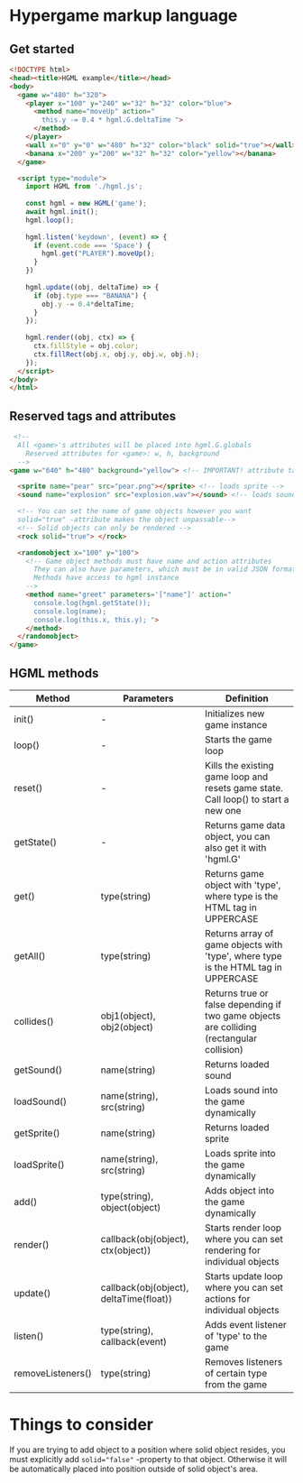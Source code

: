 # Hypergame markup language

## Get started
```html
<!DOCTYPE html>
<head><title>HGML example</title></head>
<body>
  <game w="480" h="320">
    <player x="100" y="240" w="32" h="32" color="blue">
      <method name="moveUp" action="
        this.y -= 0.4 * hgml.G.deltaTime ">
      </method>
    </player>
    <wall x="0" y="0" w="480" h="32" color="black" solid="true"></wall>
    <banana x="200" y="200" w="32" h="32" color="yellow"></banana>
  </game>

  <script type="module">
    import HGML from './hgml.js';
  
    const hgml = new HGML('game');
    await hgml.init();
    hgml.loop();
  
    hgml.listen('keydown', (event) => {
      if (event.code === 'Space') {
        hgml.get("PLAYER").moveUp();
      }
    })
  
    hgml.update((obj, deltaTime) => {
      if (obj.type === "BANANA") {
        obj.y -= 0.4*deltaTime;
      }
    });
  
    hgml.render((obj, ctx) => {
      ctx.fillStyle = obj.color;
      ctx.fillRect(obj.x, obj.y, obj.w, obj.h);
    });
  </script>
</body>
</html>
```
## Reserved tags and attributes
```html
 <!-- 
  All <game>'s attributes will be placed into hgml.G.globals
    Reserved attributes for <game>: w, h, background
  -->
<game w="640" h="480" background="yellow"> <!-- IMPORTANT! attribute tag names do not support camelCase !!! -->

  <sprite name="pear" src="pear.png"></sprite> <!-- loads sprite -->
  <sound name="explosion" src="explosion.wav"></sound> <!-- loads sound -->

  <!-- You can set the name of game objects however you want
  solid="true" -attribute makes the object unpassable-->
  <!-- Solid objects can only be rendered -->
  <rock solid="true"> </rock>

  <randomobject x="100" y="100">
    <!-- Game object methods must have name and action attributes
      They can also have parameters, which must be in valid JSON formatted array
      Methods have access to hgml instance
    -->
    <method name="greet" parameters='["name"]' action="
      console.log(hgml.getState());
      console.log(name);
      console.log(this.x, this.y); ">
    </method> 
  </randomobject>
</game>
```

## HGML methods

| Method  | Parameters | Definition  |
| ------------- | ------------- | ------------- |
|init()  |-|Initializes new game instance|
|loop()  |-| Starts the game loop|
|reset() |-| Kills the existing game loop and resets game state. Call loop() to start a new one|
|getState()|-| Returns game data object, you can also get it with 'hgml.G' |
|get()|type(string)|Returns game object with 'type', where type is the HTML tag in UPPERCASE|
|getAll()|type(string)|Returns array of game objects with 'type', where type is the HTML tag in UPPERCASE|
|collides()|obj1(object), obj2(object)|Returns true or false depending if two game objects are colliding (rectangular collision)|
|getSound()|name(string)|Returns loaded sound|
|loadSound()|name(string), src(string)|Loads sound into the game dynamically|
|getSprite()|name(string)|Returns loaded sprite|
|loadSprite()|name(string), src(string)|Loads sprite into the game dynamically|
|add()|type(string), object(object)| Adds object into the game dynamically|
|render()|callback(obj(object), ctx(object))| Starts render loop where you can set rendering for individual objects |
|update()|callback(obj(object), deltaTime(float))| Starts update loop where you can set actions for individual objects |
|listen()|type(string), callback(event)| Adds event listener of 'type' to the game|
|removeListeners()|type(string)|Removes listeners of certain type from the game|

# Things to consider
If you are trying to add object to a position where solid object resides,
you must explicitly add `solid="false"` -property to that object. Otherwise it will be automatically placed into position outside of solid object's area.